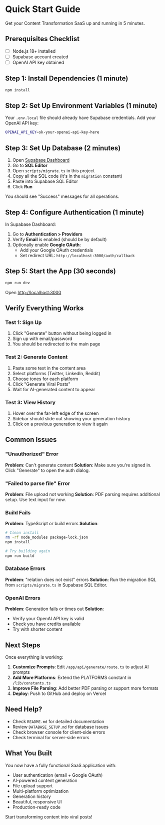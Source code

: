# Quick Start Guide

Get your Content Transformation SaaS up and running in 5 minutes.

## Prerequisites Checklist

- [ ] Node.js 18+ installed
- [ ] Supabase account created
- [ ] OpenAI API key obtained

## Step 1: Install Dependencies (1 minute)

```bash
npm install
```

## Step 2: Set Up Environment Variables (1 minute)

Your `.env.local` file should already have Supabase credentials. Add your OpenAI API key:

```bash
OPENAI_API_KEY=sk-your-openai-api-key-here
```

## Step 3: Set Up Database (2 minutes)

1. Open [Supabase Dashboard](https://supabase.com/dashboard)
2. Go to **SQL Editor**
3. Open `scripts/migrate.ts` in this project
4. Copy all the SQL code (it's in the `migration` constant)
5. Paste into Supabase SQL Editor
6. Click **Run**

You should see "Success" messages for all operations.

## Step 4: Configure Authentication (1 minute)

In Supabase Dashboard:

1. Go to **Authentication > Providers**
2. Verify **Email** is enabled (should be by default)
3. Optionally enable **Google OAuth**:
   - Add your Google OAuth credentials
   - Set redirect URL: `http://localhost:3000/auth/callback`

## Step 5: Start the App (30 seconds)

```bash
npm run dev
```

Open [http://localhost:3000](http://localhost:3000)

## Verify Everything Works

### Test 1: Sign Up

1. Click "Generate" button without being logged in
2. Sign up with email/password
3. You should be redirected to the main page

### Test 2: Generate Content

1. Paste some text in the content area
2. Select platforms (Twitter, LinkedIn, Reddit)
3. Choose tones for each platform
4. Click "Generate Viral Posts"
5. Wait for AI-generated content to appear

### Test 3: View History

1. Hover over the far-left edge of the screen
2. Sidebar should slide out showing your generation history
3. Click on a previous generation to view it again

## Common Issues

### "Unauthorized" Error

**Problem**: Can't generate content
**Solution**: Make sure you're signed in. Click "Generate" to open the auth dialog.

### "Failed to parse file" Error

**Problem**: File upload not working
**Solution**: PDF parsing requires additional setup. Use text input for now.

### Build Fails

**Problem**: TypeScript or build errors
**Solution**:
```bash
# Clean install
rm -rf node_modules package-lock.json
npm install

# Try building again
npm run build
```

### Database Errors

**Problem**: "relation does not exist" errors
**Solution**: Run the migration SQL from `scripts/migrate.ts` in Supabase SQL Editor.

### OpenAI Errors

**Problem**: Generation fails or times out
**Solution**:
- Verify your OpenAI API key is valid
- Check you have credits available
- Try with shorter content

## Next Steps

Once everything is working:

1. **Customize Prompts**: Edit `/app/api/generate/route.ts` to adjust AI prompts
2. **Add More Platforms**: Extend the PLATFORMS constant in `/lib/constants.ts`
3. **Improve File Parsing**: Add better PDF parsing or support more formats
4. **Deploy**: Push to GitHub and deploy on Vercel

## Need Help?

- Check `README.md` for detailed documentation
- Review `DATABASE_SETUP.md` for database issues
- Check browser console for client-side errors
- Check terminal for server-side errors

## What You Built

You now have a fully functional SaaS application with:

- User authentication (email + Google OAuth)
- AI-powered content generation
- File upload support
- Multi-platform optimization
- Generation history
- Beautiful, responsive UI
- Production-ready code

Start transforming content into viral posts!
